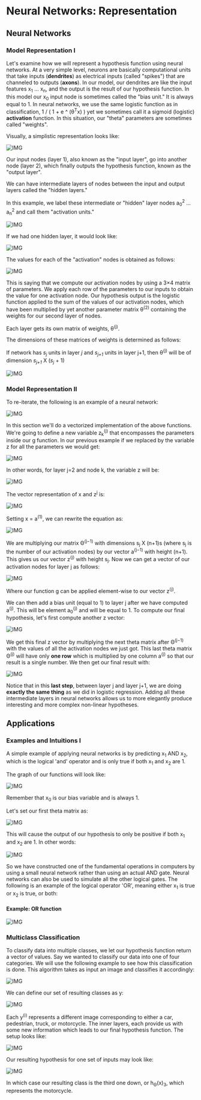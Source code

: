 # Neural Networks: Representation

## Neural Networks

### Model Representation I

Let's examine how we will represent a hypothesis function using neural networks. At a very simple level, neurons are basically computational units that take inputs (<b>dendrites</b>) as electrical inputs (called "spikes") that are channeled to outputs (<b>axons</b>). In our model, our dendrites are like the input features x<sub>1</sub> ... x<sub>n</sub>, and the output is the result of our hypothesis function. In this model our x<sub>0</sub> input node is sometimes called the "bias unit." It is always equal to 1. In neural networks, we use the same logistic function as in classification, 1 / ( 1 + e ^ (θ<sup>T</sup>x) ) yet we sometimes call it a sigmoid (logistic) <b>activation</b> function. In this situation, our "theta" parameters are sometimes called "weights".

Visually, a simplistic representation looks like:

![IMG](img/img1.png)


Our input nodes (layer 1), also known as the "input layer", go into another node (layer 2), which finally outputs the hypothesis function, known as the "output layer".

We can have intermediate layers of nodes between the input and output layers called the "hidden layers."

In this example, we label these intermediate or "hidden" layer nodes a<sub>0</sub><sup>2</sup> ... a<sub>n</sub><sup>2</sup> and call them "activation units."

![IMG](img/img2.png)

If we had one hidden layer, it would look like:

![IMG](img/img3.png)


The values for each of the "activation" nodes is obtained as follows:


![IMG](img/img4.png)


This is saying that we compute our activation nodes by using a 3×4 matrix of parameters. We apply each row of the parameters to our inputs to obtain the value for one activation node. Our hypothesis output is the logistic function applied to the sum of the values of our activation nodes, which have been multiplied by yet another parameter matrix θ<sup>(2)</sup> containing the weights for our second layer of nodes.

Each layer gets its own matrix of weights, θ<sup>(j)</sup>.

The dimensions of these matrices of weights is determined as follows:

If network has <i>s<sub>j</sub></i> units in layer <i>j</i> and <i>s<sub>j+1</sub></i> units in layer j+1, then θ<sup>(j)</sup> will be of dimension <i>s<sub>j+1</sub></i> X (<i>s<sub>j</sub></i> + 1)


![IMG](img/img5.png)


### Model Representation II


To re-iterate, the following is an example of a neural network:

![IMG](img/img6.png)

In this section we'll do a vectorized implementation of the above functions. We're going to define a new variable z<sub>k</sub><sup>(j)</sup> that encompasses the parameters inside our g function. In our previous example if we replaced by the variable z for all the parameters we would get:


![IMG](img/img7.png)


In other words, for layer j=2 and node k, the variable z will be:

![IMG](img/img8.png)

The vector representation of x and z<sup>j</sup> is:

![IMG](img/img9.png)

Setting x = a<sup>(1)</sup>, we can rewrite the equation as:

![IMG](img/img10.png)


We are multiplying our matrix Θ<sup>(j−1)</sup> with dimensions s<sub>j</sub> X (n+1)s (where s<sub>j</sub> is the number of our activation nodes) by our vector a<sup>(j−1)</sup> with height (n+1). This gives us our vector z<sup>(j)</sup> with height s<sub>j</sub>.
Now we can get a vector of our activation nodes for layer j as follows:

![IMG](img/img11.png)

Where our function g can be applied element-wise to our vector z<sup>(j)</sup>.

We can then add a bias unit (equal to 1) to layer j after we have computed a<sup>(j)</sup>. This will be element a<sub>0</sub><sup>(j)</sup> and will be equal to 1. To compute our final hypothesis, let's first compute another z vector:

![IMG](img/img12.png)


We get this final z vector by multiplying the next theta matrix after Θ<sup>(j−1)</sup> with the values of all the activation nodes we just got. This last theta matrix Θ<sup>(j)</sup> will have only <b>one row</b> which is multiplied by one column a<sup>(j)</sup> so that our result is a single number. We then get our final result with:

![IMG](img/img13.png)

Notice that in this <b>last step</b>, between layer j and layer j+1, we are doing <b>exactly the same thing</b> as we did in logistic regression. 
Adding all these intermediate layers in neural networks allows us to more elegantly produce interesting and more complex non-linear hypotheses.


## Applications

### Examples and Intuitions I

A simple example of applying neural networks is by predicting x<sub>1</sub> AND x<sub>2</sub>, which is the logical 'and' operator and is only true if both x<sub>1</sub> and x<sub>2</sub> are 1.

The graph of our functions will look like:

![IMG](img/img14.png)

Remember that x<sub>0</sub> is our bias variable and is always 1.

Let's set our first theta matrix as:


![IMG](img/img15.png)

This will cause the output of our hypothesis to only be positive if both x<sub>1</sub> and x<sub>2</sub> are 1. In other words:

![IMG](img/img16.png)

So we have constructed one of the fundamental operations in computers by using a small neural network rather than using an actual AND gate. Neural networks can also be used to simulate all the other logical gates. The following is an example of the logical operator 'OR', meaning either x<sub>1</sub> is true or x<sub>2</sub> is true, or both:

#### Example: OR function

![IMG](img/img17.png)


### Multiclass Classification

To classify data into multiple classes, we let our hypothesis function return a vector of values. Say we wanted to classify our data into one of four categories. We will use the following example to see how this classification is done. This algorithm takes as input an image and classifies it accordingly:

![IMG](img/img18.png)

We can define our set of resulting classes as y:

![IMG](img/img19.png)


Each y<sup>(i)</sup> represents a different image corresponding to either a car, pedestrian, truck, or motorcycle. The inner layers, each provide us with some new information which leads to our final hypothesis function. The setup looks like:

![IMG](img/img20.png)

Our resulting hypothesis for one set of inputs may look like:

![IMG](img/img21.png)

In which case our resulting class is the third one down, or h<sub>Θ</sub>(x)<sub>3</sub>, which represents the motorcycle.